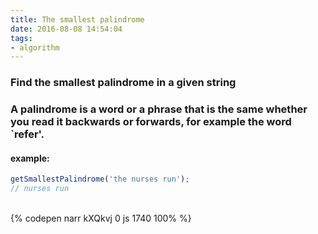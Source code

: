 ```yaml
---
title: The smallest palindrome
date: 2016-08-08 14:54:04
tags:
- algorithm
---
```

### Find the smallest palindrome in a given string

### A palindrome is a word or a phrase that is the same whether you read it backwards or forwards, for example the word `refer'.


#### example:

```javascript
getSmallestPalindrome('the nurses run');
// nurses run
```

<!-- more -->

<br>{% codepen narr kXQkvj 0 js 1740 100% %}

